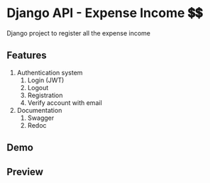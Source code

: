 # Django API - Expense Income 💲💲

Django project to register all the expense income

## Features
1. Authentication system
   1. Login (JWT)
   2. Logout
   3. Registration
   4. Verify account with email
2. Documentation
   1. Swagger
   2. Redoc

## Demo

## Preview

